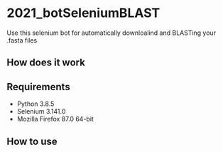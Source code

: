 # 2021_botSeleniumBLAST
Use this selenium bot for automatically downloalind and BLASTing your .fasta files

## How does it work

## Requirements
- Python 3.8.5
- Selenium 3.141.0
- Mozilla Firefox 87.0 64-bit

## How to use
